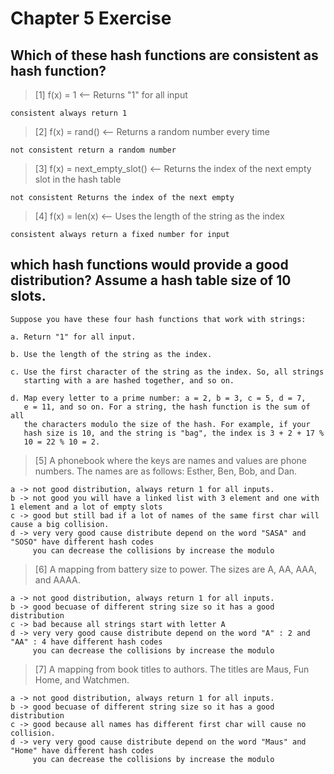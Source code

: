 # Chapter 5 Exercise

## Which of these hash functions are consistent as hash function?
> [1] f(x) = 1 <-- Returns "1" for all input
```
consistent always return 1
```

> [2] f(x) = rand() <-- Returns a random number every time
```
not consistent return a random number
```

> [3] f(x) = next_empty_slot() <-- Returns the index of the next empty slot in the hash table
```
not consistent Returns the index of the next empty
```

> [4] f(x) = len(x) <-- Uses the length of the string as the index
```
consistent always return a fixed number for input
```

## which hash functions would provide a good distribution? Assume a hash table size of 10 slots.
```
Suppose you have these four hash functions that work with strings:

a. Return "1" for all input.

b. Use the length of the string as the index.

c. Use the first character of the string as the index. So, all strings
   starting with a are hashed together, and so on.

d. Map every letter to a prime number: a = 2, b = 3, c = 5, d = 7,
   e = 11, and so on. For a string, the hash function is the sum of all
   the characters modulo the size of the hash. For example, if your
   hash size is 10, and the string is "bag", the index is 3 + 2 + 17 %
   10 = 22 % 10 = 2.
```
> [5] A phonebook where the keys are names and values are phone
numbers. The names are as follows: Esther, Ben, Bob, and Dan.
```
a -> not good distribution, always return 1 for all inputs.
b -> not good you will have a linked list with 3 element and one with 1 element and a lot of empty slots
c -> good but still bad if a lot of names of the same first char will cause a big collision.
d -> very very good cause distribute depend on the word "SASA" and "SOSO" have different hash codes 
     you can decrease the collisions by increase the modulo
```

> [6] A mapping from battery size to power. The sizes are A, AA, AAA, and AAAA.
```
a -> not good distribution, always return 1 for all inputs.
b -> good becuase of different string size so it has a good distribution
c -> bad because all strings start with letter A
d -> very very good cause distribute depend on the word "A" : 2 and "AA" : 4 have different hash codes
     you can decrease the collisions by increase the modulo
```

> [7] A mapping from book titles to authors. The titles are Maus, Fun Home, and Watchmen.
```
a -> not good distribution, always return 1 for all inputs.
b -> good becuase of different string size so it has a good distribution
c -> good because all names has different first char will cause no collision.
d -> very very good cause distribute depend on the word "Maus" and "Home" have different hash codes 
     you can decrease the collisions by increase the modulo
```